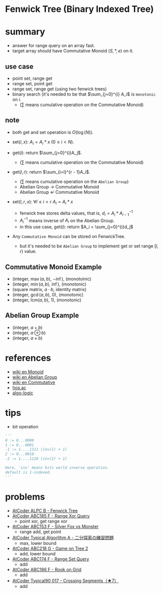 # Fenwick Tree (Binary Indexed Tree)
  

# summary
- answer for range query on an array fast.
- target array should have Commutative Monoid $(S, *, e)$ on it.

## use case
- point set, range get
- range set, point get
- range set, range get (using two fenwick trees)
- binary search (it's needed to be that $\sum_{j=0}^{i} A_i$ is `monotonic` on $i$. 
  - ($\sum$ means cumulative operation on the Commutative Monoid)

## note
- both get and set operation is $O(\log(N))$.
- $\text{set}(i, x)$: $A_i = A_i * x \ (0 \le i \lt N)$.
- $\text{get}(i)$: return $\sum_{j=0}^{i}A_j$.
  - ($\sum$ means cumulative operation on the Commutative Monoid)
- $\text{get}(l, r)$: return $\sum_{i=l}^{r - 1}A_i$.
  - ($\sum$ means cumulative operation on the `Abelian Group`)
  - Abelian Group $\rightarrow$ Commutative Monoid
  - Abelian Group $\not \leftarrow$ Commutative Monoid
- $\text{set}(l, r, x)$: $\forall{l \le i \lt r}\ A_i = A_i * x$
  - fenwick tree stores delta values, that is, $d_i = A_i * A_{i - 1}^{-1}$
  - $A_i^{-1}$ means inverse of $A_i$ on the Abelian Group.
  - in this use case, $\text{get}(i)$: return $A_i = \sum_{j=0}^{i}d_j$
  
- Any `Commutative Monoid` can be stored on FenwickTree.
  - but it's needed to be `Abelian Group` to implement get or set range $[l, r)$ value.

## Commutative Monoid Example 
- (integer, $\max{(a, b)}$, $-\inf$), (monotoinic)
- (integer, $\min{(a, b)}$, $\inf$), (monotonic)
- (square matrix, $a\cdot{b}$, identity matrix)
- (integer, $\gcd{(a, b)}$, 0), (monotonic)
- (integer, $\text{lcm}(a, b)$, 1), (monotonic)

## Abelian Group Example
- (integer, $a + b$)
- (integer, $a \oplus b$)
- (integer, $a \times b$)





# references 
- [wiki en Monoid](https://en.wikipedia.org/wiki/Monoid)
- [wiki en Abelian Group](https://en.wikipedia.org/wiki/Abelian_group)
- [wiki en Commutative](https://en.wikipedia.org/wiki/Commutative_property)
- [hos.ac](http://hos.ac/slides/20140319_bit.pdf)
- [algo-logic](https://algo-logic.info/binary-indexed-tree/)


# tips 
- bit operation
```py
'''
0 := 0...0000
1 := 0...0001
-1 := 1....1111 (inv(1) + 1)
2 := 0...0010
-2 := 1....1110 (inv(2) + 1)

Here, 'inv' means bits world inverse operation.
default is 1-indexed.
'''
```



# problems
- [AtCoder ALPC B - Fenwick Tree](https://atcoder.jp/contests/practice2/tasks/practice2_b)
- [AtCoder ABC185 F - Range Xor Query](https://atcoder.jp/contests/abc185/tasks/abc185_f)
  - point xor, get range xor 
- [AtCoder ABC153 F - Silver Fox vs Monster](https://atcoder.jp/contests/abc153/tasks/abc153_f)
  - range add, get point
- [AtCoder Typical Algorithm A - 二分探索の練習問題](https://atcoder.jp/contests/typical-algorithm/tasks/typical_algorithm_a)
  - max, lower bound
- [AtCoder ABC218 G - Game on Tree 2](https://atcoder.jp/contests/abc218/tasks/abc218_g)
  - add, lower bound
- [AtCoder ABC174 F - Range Set Query](https://atcoder.jp/contests/abc174/tasks/abc174_f)
  - add
- [AtCoder ABC186 F - Rook on Grid](https://atcoder.jp/contests/abc186/tasks/abc186_f)
  - add
- [AtCoder Typical90 017 - Crossing Segments（★7）](https://atcoder.jp/contests/typical90/tasks/typical90_q)
  - add
